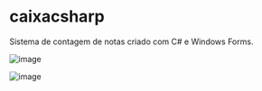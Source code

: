 # caixacsharp
Sistema de contagem de notas criado com C# e Windows Forms.

![image](https://user-images.githubusercontent.com/43121252/199570392-718d1867-ce5e-4cb1-bcb1-671ab3356fcf.png)

![image](https://user-images.githubusercontent.com/43121252/199570697-fedccfe7-99db-42dc-a5c0-5a87829b3778.png)

